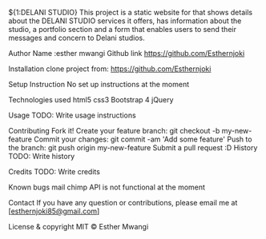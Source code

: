 ${1:DELANI STUDIO} This project is a static website for that shows details about the DELANI STUDIO services it offers, has information about the studio, a portfolio section and a form that enables users to send their messages and concern to Delani studios.

Author Name :esther mwangi Github link https://github.com/Esthernjoki

Installation clone project from: https://github.com/Esthernjoki

Setup Instruction No set up instructions at the moment

Technologies used html5 css3 Bootstrap 4 jQuery

Usage TODO: Write usage instructions

Contributing Fork it! Create your feature branch: git checkout -b my-new-feature Commit your changes: git commit -am 'Add some feature' Push to the branch: git push origin my-new-feature Submit a pull request :D History TODO: Write history

Credits TODO: Write credits

Known bugs mail chimp API is not functional at the moment

Contact If you have any question or contributions, please email me at [esthernjoki85@gmail.com]

License & copyright MIT © Esther Mwangi

